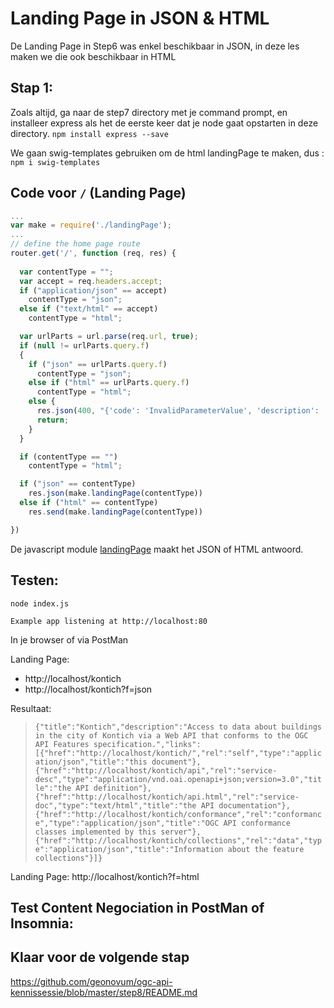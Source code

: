 # Landing Page in JSON & HTML

De Landing Page in Step6 was enkel beschikbaar in JSON, in deze les maken we die ook beschikbaar in HTML

## Stap 1:
Zoals altijd, ga naar de step7 directory met je command prompt, en installeer express als het de eerste keer dat je node gaat opstarten in deze directory. `npm install express --save`

We gaan swig-templates gebruiken om de html landingPage te maken, dus : `npm i swig-templates`

## Code voor `/` (Landing Page)

```javascript
...
var make = require('./landingPage');
...
// define the home page route
router.get('/', function (req, res) {
  
  var contentType = "";
  var accept = req.headers.accept;
  if ("application/json" == accept)
    contentType = "json";
  else if ("text/html" == accept)
    contentType = "html";

  var urlParts = url.parse(req.url, true);
  if (null != urlParts.query.f)
  {
    if ("json" == urlParts.query.f)
      contentType = "json";
    else if ("html" == urlParts.query.f)
      contentType = "html";
    else {
      res.json(400, "{'code': 'InvalidParameterValue', 'description': 'Invalid format'}");
      return;
    }
  }

  if (contentType == "")
    contentType = "html";

  if ("json" == contentType)
    res.json(make.landingPage(contentType))
  else if ("html" == contentType)
    res.send(make.landingPage(contentType))

})
```

De javascript module [landingPage](https://github.com/geonovum/ogc-api-kennissessie/tree/master/step7/landingPage.js) maakt het JSON of HTML antwoord.


## Testen:
```
node index.js
```

`Example app listening at http://localhost:80`

In je browser of via PostMan

Landing Page:
- http://localhost/kontich
- http://localhost/kontich?f=json

Resultaat:

> `{"title":"Kontich","description":"Access to data about buildings in the city of Kontich via a Web API that conforms to the OGC API Features specification.","links":[{"href":"http://localhost/kontich/","rel":"self","type":"application/json","title":"this document"},{"href":"http://localhost/kontich/api","rel":"service-desc","type":"application/vnd.oai.openapi+json;version=3.0","title":"the API definition"},{"href":"http://localhost/kontich/api.html","rel":"service-doc","type":"text/html","title":"the API documentation"},{"href":"http://localhost/kontich/conformance","rel":"conformance","type":"application/json","title":"OGC API conformance classes implemented by this server"},{"href":"http://localhost/kontich/collections","rel":"data","type":"application/json","title":"Information about the feature collections"}]}`

Landing Page:
http://localhost/kontich?f=html

## Test Content Negociation in PostMan of Insomnia:


## Klaar voor de volgende stap
https://github.com/geonovum/ogc-api-kennissessie/blob/master/step8/README.md
